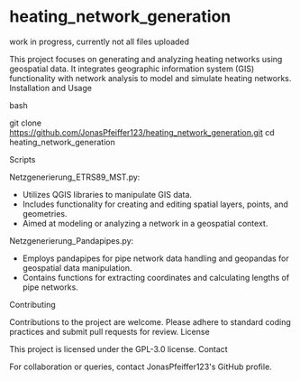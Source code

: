 # heating_network_generation

work in progress, currently not all files uploaded

This project focuses on generating and analyzing heating networks using geospatial data. It integrates geographic information system (GIS) functionality with network analysis to model and simulate heating networks.
Installation and Usage

bash

git clone https://github.com/JonasPfeiffer123/heating_network_generation.git
cd heating_network_generation

Scripts

Netzgenerierung_ETRS89_MST.py:
- Utilizes QGIS libraries to manipulate GIS data.
- Includes functionality for creating and editing spatial layers, points, and geometries.
- Aimed at modeling or analyzing a network in a geospatial context.

Netzgenerierung_Pandapipes.py:
- Employs pandapipes for pipe network data handling and geopandas for geospatial data manipulation.
- Contains functions for extracting coordinates and calculating lengths of pipe networks.

Contributing

Contributions to the project are welcome. Please adhere to standard coding practices and submit pull requests for review.
License

This project is licensed under the GPL-3.0 license.
Contact

For collaboration or queries, contact JonasPfeiffer123's GitHub profile.
